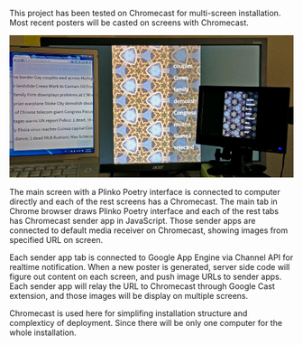 This project has been tested on Chromecast for multi-screen installation. Most recent posters will be casted on screens with Chromecast.

![Cast Image](../project_images/cast_img.jpg?raw=true "Cast Image")

The main screen with a Plinko Poetry interface is connected to computer directly and each of the rest screens has a Chromecast. The main tab in Chrome browser draws Plinko Poetry interface and each of the rest tabs has Chromecast sender app in JavaScript. Those sender apps are connected to default media receiver on Chromecast, showing images from specified URL on screen.

Each sender app tab is connected to Google App Engine via Channel API for realtime notification. When a new poster is generated, server side code will figure out content on each screen, and push image URLs to sender apps. Each sender app will relay the URL to Chromecast through Google Cast extension, and those images will be display on multiple screens. 

Chromecast is used here for simplifing installation structure and complexticy of deployment. Since there will be only one computer for the whole installation.
